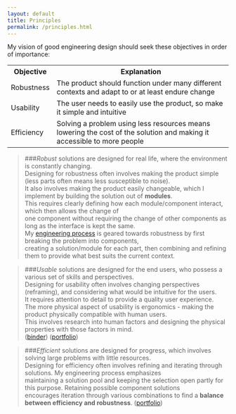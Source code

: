 ```yaml
---
layout: default
title: Principles
permalink: /principles.html
---
```


My vision of good engineering design should seek these objectives in order of importance:

<table class="pretty">
<tr>
  <th>Objective</th>
  <th>Explanation</th>
</tr>
<tr>
  <td>Robustness</td>
  <td>The product should function under many different contexts and adapt to or at least endure change</td>
</tr>
<tr>
  <td>Usability</td>
  <td>The user needs to easily use the product, so make it simple and intuitive</td>
</tr>
<tr>
  <td>Efficiency</td>
  <td>Solving a problem using less resources means lowering the cost of the solution and making it accessible to more people</td>
</tr>
</table>


> ###*Robust* solutions are designed for real life, where the environment is constantly changing.  
> Designing for robustness often involves making the product simple (less parts often means less susceptible to noise).  
> It also involves making the product easily changeable, which I implement by building the solution out of **modules**.  
> This requires clearly defining how each module/component interact, which then allows the change of  
> one component without requiring the change of other components as long as the interface is kept the same.  
> My [engineering process](/portfolio/process.html) is geared towards robustness by first breaking the problem into components,  
> creating a solution/module for each part, then combining and refining them to provide what best suits the current context.  

> ###*Usable* solutions are designed for the end users, who possess a various set of skills and perspectives.  
> Designing for usability often involves changing perspectives (reframing), and considering what would be intuitive for the users.  
> It requires attention to detail to provide a quality user experience.  
> The more physical aspect of usability is ergonomics - making the product physically compatible with human users.  
> This involves research into human factors and designing the physical properties with those factors in mind.  
> ([binder](/portfolio/projects/binder/#convergent)) ([portfolio](/portfolio/projects/portfolio/#usability))

> ###*Efficient* solutions are designed for progress, which involves solving large problems with little resources.  
> Designing for efficiency often involves refining and iterating through solutions. My engineering process emphasizes  
> maintaining a solution pool and keeping the selection open partly for this purpose. Retaining possible component solutions  
> encourages iteration through various combinations to find a **balance between efficiency and robustness**. 
> ([portfolio](/portfolio/projects/portfolio/#compare))